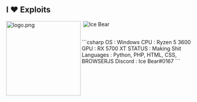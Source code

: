 <h2>I ♥ Exploits</h2>
<p>&nbsp;<img align="left" style="position:absolute"src="https://github-readme-stats.vercel.app/api?username=TheonlyIcebear&show_icons=true&locale=en&theme=chartreuse-light" alt="Ice Bear">
<img align="left" style="position:relative" src="https://c.tenor.com/pcw4us9DIyoAAAAM/we-bare-bears-snow-bear.gif" alt="logo.png" width="200" /> 
</p>
<br>
```csharp
       OS  :  Windows
      CPU  :  Ryzen 5 3600
      GPU  :  RX 5700 XT
   STATUS  :  Making Shit
Languages  :  Python, PHP, HTML, CSS, BROWSERJS
  Discord  :  Ice Bear#0167
```
<!--
I stole this from ecriminal
-->
